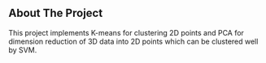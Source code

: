 ## About The Project

This project implements K-means for clustering 2D points and PCA for dimension reduction of 3D data into 2D points which can be clustered well by SVM. <br>

